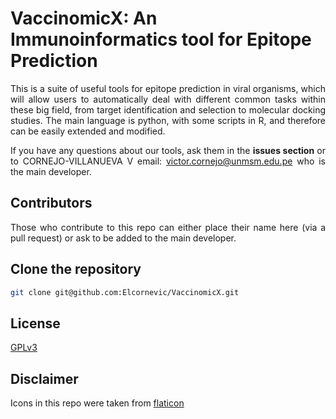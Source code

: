 # VaccinomicX: An Immunoinformatics tool for Epitope Prediction
<div style="text-align: justify">
This is a suite of useful tools for epitope prediction in viral organisms, which will allow users to automatically deal with different common tasks within these big field, from target identification and selection to molecular docking studies. The main language is python, with some scripts in R, and therefore can be easily extended and modified. 


If you have any questions about our tools, ask them in the **issues section** or to CORNEJO-VILLANUEVA V email: victor.cornejo@unmsm.edu.pe who is the main developer.

## Contributors
Those who contribute to this repo can either place their name here (via a pull request) or ask to be added to the main developer.

## Clone the repository 
```bash
git clone git@github.com:Elcornevic/VaccinomicX.git
```

## License 
[GPLv3](https://www.gnu.org/licenses/gpl-3.0.en.html)

## Disclaimer
Icons in this repo were taken from [flaticon](https://www.flaticon.com/free-icons/programming-language) 
